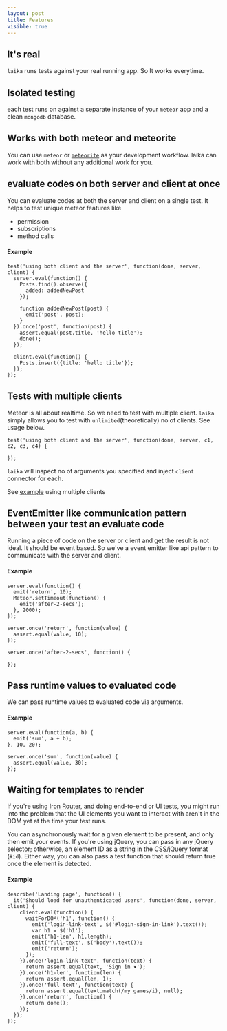 ```yaml
---
layout: post
title: Features
visible: true
---
```


## It's real

`laika` runs tests against your real running app. So It works everytime.

## Isolated testing

each test runs on against a separate instance of your `meteor` app and a clean `mongodb` database.

## Works with both meteor and meteorite

You can use `meteor` or [`meteorite`](https://github.com/oortcloud/meteorite) as your development workflow. laika can work with both without any additional work for you.

## evaluate codes on both server and client at once

You can evaluate codes at both the server and client on a single test. It helps to test unique meteor features like
 * permission
 * subscriptions
 * method calls

#### Example

    test('using both client and the server', function(done, server, client) {
      server.eval(function() {
        Posts.find().observe({
          added: addedNewPost
        });

        function addedNewPost(post) {
          emit('post', post);
        }
      }).once('post', function(post) {
        assert.equal(post.title, 'hello title');
        done();
      });

      client.eval(function() {
        Posts.insert({title: 'hello title'});
      });
    });

## Tests with multiple clients

Meteor is all about realtime. So we need to test with multiple client. `laika` simply allows you to test with `unlimited`(theoretically) no of clients. See usage below.

    test('using both client and the server', function(done, server, c1, c2, c3, c4) {

    });

`laika` will inspect no of arguments you specified and inject `client` connector for each.

See [example](http://goo.gl/dMwQf) using multiple clients

## EventEmitter like communication pattern between your test an evaluate code

Running a piece of code on the server or client and get the result is not ideal. It should be event based. So we've a event emitter like api pattern to communicate with the server and client.

#### Example

    server.eval(function() {
      emit('return', 10);
      Meteor.setTimeout(function() {
        emit('after-2-secs');
      }, 2000);
    });

    server.once('return', function(value) {
      assert.equal(value, 10);
    });

    server.once('after-2-secs', function() {

    });

## Pass runtime values to evaluated code

We can pass runtime values to evaluated code via arguments.

#### Example

    server.eval(function(a, b) {
      emit('sum', a + b);
    }, 10, 20);

    server.once('sum', function(value) {
      assert.equal(value, 30);
    });

## Waiting for templates to render

If you're using [Iron Router](https://github.com/EventedMind/iron-router), and doing end-to-end or UI tests, you might run into the problem that the UI elements you want to interact with aren't in the DOM yet at the time your test runs.

You can asynchronously wait for a given element to be present, and only then emit your events. If you're using jQuery, you can pass in any jQuery selector; otherwise, an element ID as a string in the CSS/jQuery format (`#id`). Either way, you can also pass a test function that should return true once the element is detected.

#### Example

    describe('Landing page', function() {
      it('Should load for unauthenticated users', function(done, server, client) {
        client.eval(function() {
          waitForDOM('h1', function() {
            emit('login-link-text', $('#login-sign-in-link').text());
            var h1 = $('h1');
            emit('h1-len', h1.length);
            emit('full-text', $('body').text());
            emit('return');
          });
        }).once('login-link-text', function(text) {
          return assert.equal(text, 'Sign in ▾');
        }).once('h1-len', function(len) {
          return assert.equal(len, 1);
        }).once('full-text', function(text) {
          return assert.equal(text.match(/my games/i), null);
        }).once('return', function() {
          return done();
        });
      });
    });
